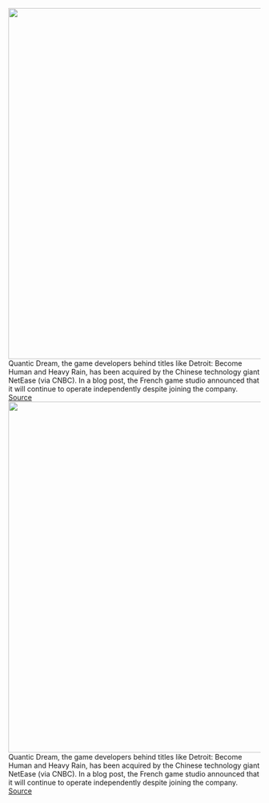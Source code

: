 <img src='https://cdn.vox-cdn.com/thumbor/CWPv0k7fhrB8Mbb0aHPY43KV2ks=/0x0:3840x2160/1200x800/filters:focal(954x441:1568x1055)/cdn.vox-cdn.com/uploads/chorus_image/image/71308401/DETROIT_MARKUS_FLAG.0.jpg' width='700px' /><br/>
Quantic Dream, the game developers behind titles like Detroit: Become Human and Heavy Rain, has been acquired by the Chinese technology giant NetEase (via CNBC). In a blog post, the French game studio announced that it will continue to operate independently despite joining the company.
<a href='https://www.theverge.com/2022/8/31/23330961/chinese-tech-giant-netease-quantic-dream-detroit-become-human-developer'> Source <a/><img src='https://cdn.vox-cdn.com/thumbor/CWPv0k7fhrB8Mbb0aHPY43KV2ks=/0x0:3840x2160/1200x800/filters:focal(954x441:1568x1055)/cdn.vox-cdn.com/uploads/chorus_image/image/71308401/DETROIT_MARKUS_FLAG.0.jpg' width='700px' /><br/>
Quantic Dream, the game developers behind titles like Detroit: Become Human and Heavy Rain, has been acquired by the Chinese technology giant NetEase (via CNBC). In a blog post, the French game studio announced that it will continue to operate independently despite joining the company.
<a href='https://www.theverge.com/2022/8/31/23330961/chinese-tech-giant-netease-quantic-dream-detroit-become-human-developer'> Source <a/>